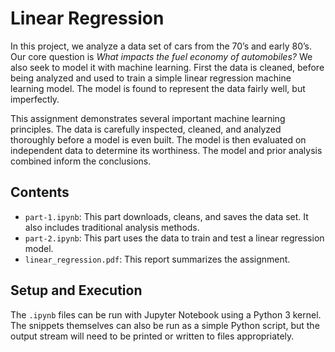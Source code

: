 # Linear Regression

In this project, we analyze a data set of cars from the 70’s and early 80’s. Our core question is *What impacts the fuel economy of automobiles?* We also seek to model it with machine learning. First the data is cleaned, before being analyzed and used to train a simple linear regression machine learning model. The model is found to represent the data fairly well, but imperfectly.

This assignment demonstrates several important machine learning principles. The data is carefully inspected, cleaned, and analyzed thoroughly before a model is even built. The model is then evaluated on independent data to determine its worthiness. The model and prior analysis combined inform the conclusions.

## Contents

- `part-1.ipynb`: This part downloads, cleans, and saves the data set. It also includes traditional analysis methods.
- `part-2.ipynb`: This part uses the data to train and test a linear regression model.
- `linear_regression.pdf`: This report summarizes the assignment.

## Setup and Execution

The `.ipynb` files can be run with Jupyter Notebook using a Python 3 kernel. The snippets themselves can also be run as a simple Python script, but the output stream will need to be printed or written to files appropriately.
